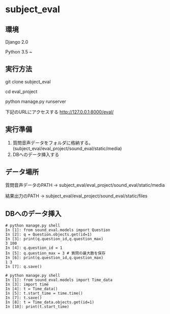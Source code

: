 # subject_eval

## 環境
Django 2.0

Python 3.5 ~

## 実行方法
git clone subject_eval

cd eval_project

python manage.py runserver

下記のURLにアクセスする
http://127.0.0.1:8000/eval/

## 実行準備
1. 質問音声データをフォルダに格納する。
(subject_eval/eval_project/sound_eval/static/media)
2. DBへのデータ挿入する

## データ場所
質問音声データのPATH
→ subject_eval/eval_project/sound_eval/static/media

結果出力のPATH
→ subject_eval/eval_project/sound_eval/static/files 

## DBへのデータ挿入

```質問情報
# python manage.py shell
In [1]: from sound_eval.models import Question
In [2]: q = Question.objects.get(id=1)
In [3]: print(q.question_id,q.question_max)
3 100
In [4]: q.question_id = 1
In [5]: q.question_max = 3 # 質問の最大数を保存
In [6]: print(q.question_id,q.question_max)
1 3
In [7]: q.save()
```
```時間情報
# python manage.py shell 
In [1]: from sound_eval.models import Time_data
In [3]: import time
In [4]: t = Time_data()
In [5]: t.start_time = time.time()
In [7]: t.save()
In [8]: t = Time_data.objects.get(id=1)
In [10]: print(t.start_time)
```